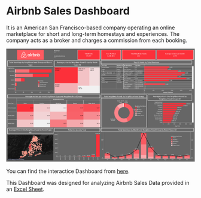 # Airbnb Sales Dashboard

 It is an American San Francisco-based company operating an online marketplace for short and long-term homestays and experiences. The company acts as a broker and charges a commission from each booking. 

![Airbnb Sales Dashboard image.](./Airbnb_Sales_Analysis_Dashboard.png)

You can find the interactice Dashboard from [here](https://public.tableau.com/views/AirbnbCase-study_16901803499090/airbnbDashboard?:language=en-GB&:display_count=n&:origin=viz_share_link).

This Dashboard was designed for analyzing Airbnb Sales Data provided in an [Excel Sheet](./AB_NYC_2019.xlsx).
